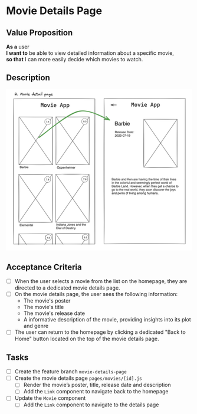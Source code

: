 # Movie Details Page

## Value Proposition

**As a** user <br>
**I want to** be able to view detailed information about a specific movie, <br>
**so that** I can more easily decide which movies to watch. <br>

## Description

![wireframe](./assets/scribble-movie-details-page.png)

## Acceptance Criteria

- [ ] When the user selects a movie from the list on the homepage, they are directed to a dedicated movie details page.
- [ ] On the movie details page, the user sees the following information:
  - The movie's poster
  - The movie's title
  - The movie's release date
  - A informative description of the movie, providing insights into its plot and genre
- [ ] The user can return to the homepage by clicking a dedicated "Back to Home" button located on the top of the movie details page.

## Tasks

- [ ] Create the feature branch `movie-details-page`
- [ ] Create the movie details page `pages/movies/[id].js`
  - [ ] Render the movie’s poster, title, release date and description
  - [ ] Add the `Link` component to navigate back to the homepage
- [ ] Update the `Movie` component
  - [ ] Add the `Link` component to navigate to the details page
